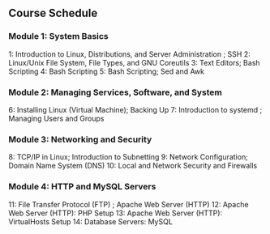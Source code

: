 ## Course Schedule

### Module 1: System Basics

1: Introduction to Linux, Distributions, and Server Administration ; SSH
2: Linux/Unix File System, File Types, and GNU Coreutils
3: Text Editors; Bash Scripting
4: Bash Scripting
5: Bash Scripting; Sed and Awk

### Module 2: Managing Services, Software, and System

6: Installing Linux (Virtual Machine); Backing Up
7: Introduction to systemd ; Managing Users and Groups

### Module 3: Networking and Security

8: TCP/IP in Linux; Introduction to Subnetting
9: Network Configuration; Domain Name System (DNS)
10: Local and Network Security and Firewalls

### Module 4: HTTP and MySQL Servers

11: File Transfer Protocol (FTP) ; Apache Web Server (HTTP)
12: Apache Web Server (HTTP): PHP Setup
13: Apache Web Server (HTTP): VirtualHosts Setup
14: Database Servers: MySQL
